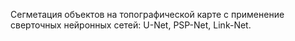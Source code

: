 Сегметация объектов на топографической карте с применение сверточных нейронных сетей: U-Net, PSP-Net, Link-Net.
